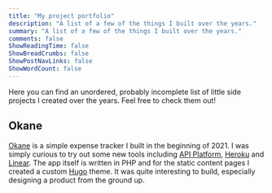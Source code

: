 ```yaml
---
title: "My project portfolio"
description: "A list of a few of the things I built over the years."
summary: "A list of a few of the things I built over the years."
comments: false
ShowReadingTime: false
ShowBreadCrumbs: false
ShowPostNavLinks: false
ShowWordCount: false
---
```


Here you can find an unordered, probably incomplete list of little side projects I created over the years.
Feel free to check them out!

## Okane

[Okane](https://okane-lp.deno.dev) is a simple expense tracker I built in the beginning of 2021. I was simply curious to try out some new tools including [API Platform](https://api-platform.com), [Heroku](https://heroku.com) and [Linear](https://linear.app). The app itself is written in PHP and for the static content pages I created a custom [Hugo](https://gohugo.io) theme. It was quite interesting to build, especially designing a product from the ground up.
